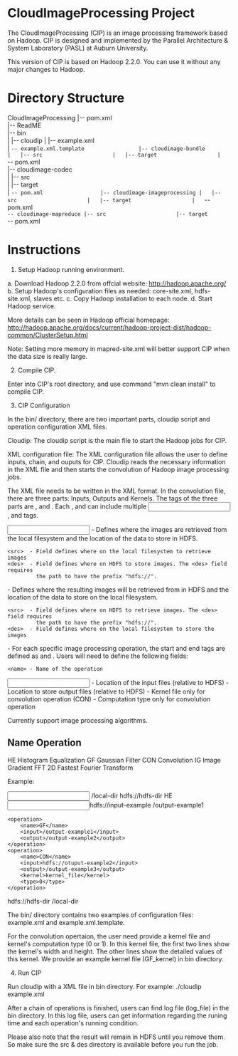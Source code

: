 CloudImageProcessing Project
===========

The CloudImageProcessing (CIP) is an image processing framework based on Hadoop.
CIP is designed and implemented by the Parallel Architecture & System Laboratory
(PASL) at Auburn University.

This version of CIP is based on Hadoop 2.2.0. You can use it without any major 
changes to Hadoop.


Directory Structure
===========

CloudImageProcessing
|-- pom.xml						
|-- ReadME 						
|-- bin							
|	|-- cloudip	
|	|-- example.xml				
|	`-- example.xml.template				
|-- cloudimage-bundle			
|	|-- src						
|	|-- target					
|	`-- pom.xml					
|-- cloudimage-codec			
|	|-- src						
|	|-- target                  
|	`-- pom.xml                 
|-- cloudimage-imageprocessing
|	|-- src						
|	|-- target                  
|	`-- pom.xml                 
`-- cloudimage-mapreduce
	|-- src						
	|-- target                  
	`-- pom.xml                 


Instructions
===========

1. Setup Hadoop running environment.

  a. Download Hadoop 2.2.0 from offcial website: http://hadoop.apache.org/
  b. Setup Hadoop's configuration files as needed: core-site.xml, 
     hdfs-site.xml, slaves etc.
  c. Copy Hadoop installation to each node. 
  d. Start Hadoop service.
  
  More details can be seen in Hadoop official homepage:
  http://hadoop.apache.org/docs/current/hadoop-project-dist/hadoop-common/ClusterSetup.html

  Note: Setting more memory in mapred-site.xml will better support CIP when the
  data size is really large.

2. Compile CIP.

  Enter into CIP's root directory, and use command "mvn clean install" to compile CIP.

3. CIP Configuration

  In the bin/ directory, there are two important parts, cloudip script and 
  operation configuration XML files.

  Cloudip:
      The cloudip script is the main file to start the Hadoop jobs for CIP. 
  
  XML configuration file:
       The XML configuration file allows the user to define inputs, chain, and ouputs
       for CIP. Cloudip reads the necessary information in the XML file and then 
       starts the convolution of Hadoop image processing jobs.

  The XML file needs to be written in the XML format. In the convolution file, there
  are three parts: Inputs, Outputs and Kernels. The tags of the three parts are
  <inputs>, <outputs> and <chain>. Each <inputs>, <outputs> and <chain> can include
  multiple <input>, <output> and <operation> tags.

  <input> - Defines where the images are retrieved from the local filesystem and the
             location of the data to store in HDFS.

	<src>  - Field defines where on the local filesystem to retrieve images
    <des>  - Field defines where on HDFS to store images. The <des> field requires 
             the path to have the prefix "hdfs://".  


  <output> - Defines where the resulting images will be retrieved from in HDFS and the
              location of the data to store on the local filesystem.  

	<src>  - Field defines where on HDFS to retrieve images. The <des> field requires 
             the path to have the prefix "hdfs://".  
    <des>  - Field defines where on the local filesystem to store the images
            
    
  <operation> - For each specific image processing operation, the start and end tags are defined as 
             <operation> and </operation>. Users will need to define the following fields: 
 
    <name> - Name of the operation
   <input> - Location of the input files (relative to HDFS)
  <output> - Location to store output files (relative to HDFS)
  <kernel> - Kernel file only for convolution operation (CON)
    <type> - Computation type only for convolution operation


 Currently support image processing algorithms.

  Name		Operation
  -------------------------------------------------------------------------------
  HE		Histogram Equalization
  GF		Gaussian Filter
  CON		Convolution
  IG		Image Gradient
  FFT		2D Fastest Fourier Transform
 
Example:

  <inputs>
	<input>
		<src>/local-dir</src>
		<des>hdfs://hdfs-dir</des>
	</input>
  </inputs>

  <chain>
	<operation> 
		<name>HE</name> 
		<input>hdfs://input-example</input>
		<output>/output-example1</output>
	</operation> 

	<operation> 
		<name>GF</name> 
		<input>/output-example1</input>
		<output>/output-example2</output>
	</operation> 
	<operation> 
		<name>CON</name> 
		<input>hdfs://otuput-example2</input>
		<output>/output-example3</output>
		<kernel>kernel_file</kernel>
		<type>0</type>
	</operation> 
  </chain>

  <outputs>
  	<output>
		<src>hdfs://hdfs-dir</src>
		<des>/local-dir</des>
	</output>
  </outputs>

  The bin/ directory contains two examples of configuration files:
  example.xml and example.xml.template. 

  For the convolution opertaion, the user need provide a kernel file and 
  kernel's computation type (0 or 1). In this kernel file, the first two 
  lines show the kernel's width and height. The other lines show the detailed 
  values of this kernel. We provide an example kernel file (GF_kernel) in 
  bin directory.

4. Run CIP

  Run cloudip with a XML file in bin directory.
  For example:
  ./cloudip example.xml

  After a chain of operations is finished, users can find log file (log_file)
  in the bin directory. In this log file, users can get information regarding
  the runing time and each operation's running condition.

  Please also note that the result will remain in HDFS until you remove them. So 
  make sure the src & des directory is available before you run the job.
